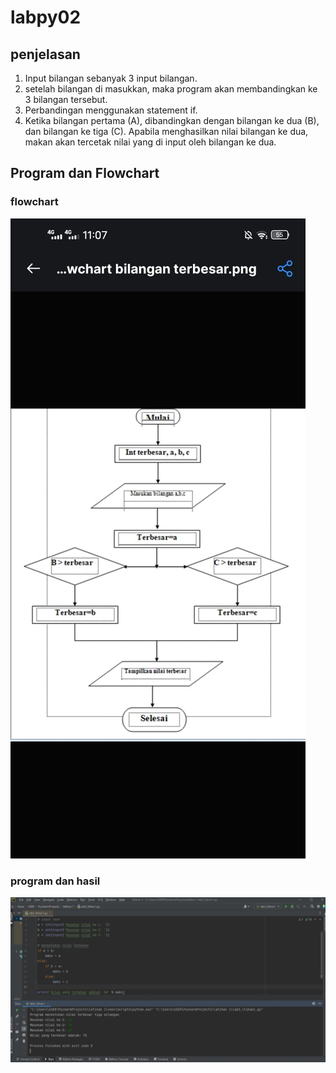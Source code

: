 # labpy02
## penjelasan
1. Input bilangan sebanyak 3 input bilangan.
2. setelah bilangan di masukkan, maka program akan membandingkan ke 3 bilangan tersebut.
3. Perbandingan menggunakan statement if.
4. Ketika bilangan pertama (A), dibandingkan dengan bilangan ke dua (B), dan bilangan ke tiga (C). Apabila menghasilkan nilai bilangan ke dua, makan akan tercetak nilai yang di input oleh bilangan ke dua.
## Program dan Flowchart
### flowchart
![gambar 1](lab/floechart.jpeg)
### program dan hasil
![gambar 2](lab/latihan01.jpg)